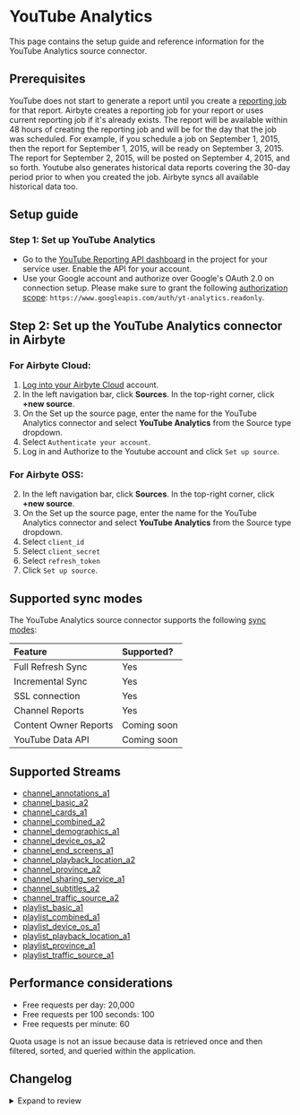 # YouTube Analytics

This page contains the setup guide and reference information for the YouTube Analytics source connector.

## Prerequisites

YouTube does not start to generate a report until you create a [reporting job](https://developers.google.com/youtube/reporting/v1/reports#step-3:-create-a-reporting-job) for that report.
Airbyte creates a reporting job for your report or uses current reporting job if it's already exists.
The report will be available within 48 hours of creating the reporting job and will be for the day that the job was scheduled.
For example, if you schedule a job on September 1, 2015, then the report for September 1, 2015, will be ready on September 3, 2015.
The report for September 2, 2015, will be posted on September 4, 2015, and so forth.
Youtube also generates historical data reports covering the 30-day period prior to when you created the job. Airbyte syncs all available historical data too.

## Setup guide

### Step 1: Set up YouTube Analytics

- Go to the [YouTube Reporting API dashboard](https://console.cloud.google.com/apis/api/youtubereporting.googleapis.com/overview) in the project for your service user. Enable the API for your account.
- Use your Google account and authorize over Google's OAuth 2.0 on connection setup. Please make sure to grant the following [authorization scope](https://developers.google.com/youtube/reporting/v1/reports#step-1:-retrieve-authorization-credentials): `https://www.googleapis.com/auth/yt-analytics.readonly`.

## Step 2: Set up the YouTube Analytics connector in Airbyte

### For Airbyte Cloud:

1. [Log into your Airbyte Cloud](https://cloud.airbyte.com/workspaces) account.
2. In the left navigation bar, click **Sources**. In the top-right corner, click **+new source**.
3. On the Set up the source page, enter the name for the YouTube Analytics connector and select **YouTube Analytics** from the Source type dropdown.
4. Select `Authenticate your account`.
5. Log in and Authorize to the Youtube account and click `Set up source`.

### For Airbyte OSS:

2. In the left navigation bar, click **Sources**. In the top-right corner, click **+new source**.
3. On the Set up the source page, enter the name for the YouTube Analytics connector and select **YouTube Analytics** from the Source type dropdown.
4. Select `client_id`
5. Select `client_secret`
6. Select `refresh_token`
7. Click `Set up source`.

## Supported sync modes

The YouTube Analytics source connector supports the following [sync modes](https://docs.airbyte.com/cloud/core-concepts#connection-sync-modes):

| Feature               | Supported?  |
| :-------------------- | :---------- |
| Full Refresh Sync     | Yes         |
| Incremental Sync      | Yes         |
| SSL connection        | Yes         |
| Channel Reports       | Yes         |
| Content Owner Reports | Coming soon |
| YouTube Data API      | Coming soon |

## Supported Streams

- [channel_annotations_a1](https://developers.google.com/youtube/reporting/v1/reports/channel_reports#video-annotations)
- [channel_basic_a2](https://developers.google.com/youtube/reporting/v1/reports/channel_reports#video-user-activity)
- [channel_cards_a1](https://developers.google.com/youtube/reporting/v1/reports/channel_reports#video-cards)
- [channel_combined_a2](https://developers.google.com/youtube/reporting/v1/reports/channel_reports#video-combined)
- [channel_demographics_a1](https://developers.google.com/youtube/reporting/v1/reports/channel_reports#video-viewer-demographics)
- [channel_device_os_a2](https://developers.google.com/youtube/reporting/v1/reports/channel_reports#video-device-type-and-operating-system)
- [channel_end_screens_a1](https://developers.google.com/youtube/reporting/v1/reports/channel_reports#video-end-screens)
- [channel_playback_location_a2](https://developers.google.com/youtube/reporting/v1/reports/channel_reports#video-playback-locations)
- [channel_province_a2](https://developers.google.com/youtube/reporting/v1/reports/channel_reports#video-province)
- [channel_sharing_service_a1](https://developers.google.com/youtube/reporting/v1/reports/channel_reports#video-content-sharing)
- [channel_subtitles_a2](https://developers.google.com/youtube/reporting/v1/reports/channel_reports#video-subtitles)
- [channel_traffic_source_a2](https://developers.google.com/youtube/reporting/v1/reports/channel_reports#video-traffic-sources)
- [playlist_basic_a1](https://developers.google.com/youtube/reporting/v1/reports/channel_reports#playlist-user-activity)
- [playlist_combined_a1](https://developers.google.com/youtube/reporting/v1/reports/channel_reports#playlist-combined)
- [playlist_device_os_a1](https://developers.google.com/youtube/reporting/v1/reports/channel_reports#playlist-device-type-and-operating-system)
- [playlist_playback_location_a1](https://developers.google.com/youtube/reporting/v1/reports/channel_reports#playlist-playback-locations)
- [playlist_province_a1](https://developers.google.com/youtube/reporting/v1/reports/channel_reports#playlist-province)
- [playlist_traffic_source_a1](https://developers.google.com/youtube/reporting/v1/reports/channel_reports#playlist-traffic-sources)

## Performance considerations

- Free requests per day: 20,000
- Free requests per 100 seconds: 100
- Free requests per minute: 60

Quota usage is not an issue because data is retrieved once and then filtered, sorted, and queried within the application.

## Changelog

<details>
  <summary>Expand to review</summary>

| Version | Date       | Pull Request                                             | Subject                                        |
| :------ | :--------- | :------------------------------------------------------- | :--------------------------------------------- |
| 0.1.7 | 2024-09-07 | [43835](https://github.com/airbytehq/airbyte/pull/43835) | Update dependencies |
| 0.1.6 | 2024-06-17 | [39529](https://github.com/airbytehq/airbyte/pull/39529) | Pin CDK version to 0.38.0 |
| 0.1.5 | 2024-05-21 | [38546](https://github.com/airbytehq/airbyte/pull/38546) | [autopull] base image + poetry + up_to_date |
| 0.1.4 | 2023-05-22 | [26420](https://github.com/airbytehq/airbyte/pull/26420) | Migrate to advancedAuth |
| 0.1.3 | 2022-09-30 | [17454](https://github.com/airbytehq/airbyte/pull/17454) | Added custom backoff logic |
| 0.1.2 | 2022-09-29 | [17399](https://github.com/airbytehq/airbyte/pull/17399) | Fixed `403` error while `check connection` |
| 0.1.1 | 2022-08-18 | [15744](https://github.com/airbytehq/airbyte/pull/15744) | Fix `channel_basic_a2` schema fields data type |
| 0.1.0 | 2021-11-01 | [7407](https://github.com/airbytehq/airbyte/pull/7407) | Initial Release |

</details>
